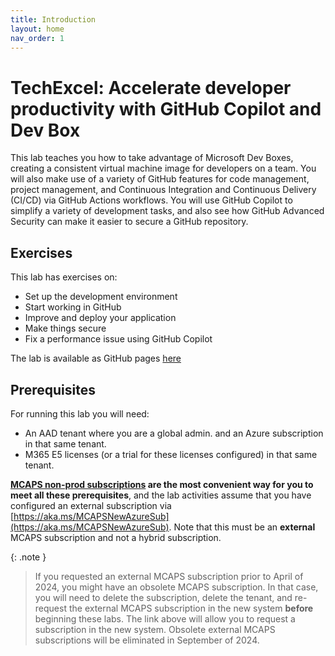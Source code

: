 ```yaml
---
title: Introduction
layout: home
nav_order: 1
---
```


# TechExcel: Accelerate developer productivity with GitHub Copilot and Dev Box

This lab teaches you how to take advantage of Microsoft Dev Boxes, creating a consistent virtual machine image for developers on a team. You will also make use of a variety of GitHub features for code management, project management, and Continuous Integration and Continuous Delivery (CI/CD) via GitHub Actions workflows. You will use GitHub Copilot to simplify a variety of development tasks, and also see how GitHub Advanced Security can make it easier to secure a GitHub repository.

## Exercises

This lab has exercises on:

* Set up the development environment
* Start working in GitHub
* Improve and deploy your application
* Make things secure
* Fix a performance issue using GitHub Copilot

The lab is available as GitHub pages [here](https://microsoft.github.io/TechExcel-Accelerate-developer-productivity-with-GitHub-Copilot-and-Dev-Box)

## Prerequisites

For running this lab you will need:

* An AAD tenant where you are a global admin. and an Azure subscription in that same tenant.
* M365 E5 licenses (or a trial for these licenses configured) in that same tenant.

**[MCAPS non-prod subscriptions](https://dev.azure.com/OneCommercial/NoCode/_wiki/wikis/NoCode.wiki/12/Hybrid-Subscription) are the most convenient way for you to meet all these prerequisites**, and the lab activities assume that you have configured an external subscription via [https://aka.ms/MCAPSNewAzureSub](https://aka.ms/MCAPSNewAzureSub). Note that this must be an **external** MCAPS subscription and not a hybrid subscription.

{: .note }
> If you requested an external MCAPS subscription prior to April of 2024, you might have an obsolete MCAPS subscription. In that case, you will need to delete the subscription, delete the tenant, and re-request the external MCAPS subscription in the new system **before** beginning these labs. The link above will allow you to request a subscription in the new system. Obsolete external MCAPS subscriptions will be eliminated in September of 2024.
